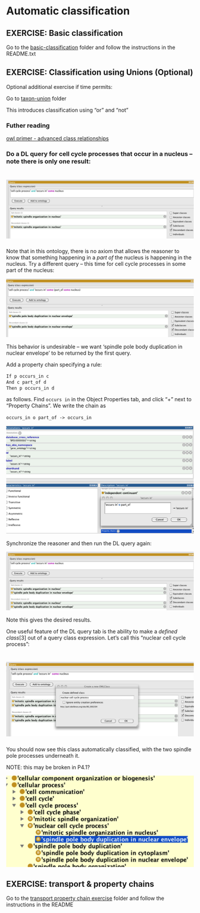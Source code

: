 Automatic classification
========================

## EXERCISE: Basic classification

Go to the [basic-classification](https://github.com/geneontology/protege-tutorial/tree/master/basic-classification) folder and follow the instructions in the README.txt

## EXERCISE: Classification using Unions (Optional)

Optional additional exercise if time permits:

Go to [taxon-union](taxon-union) folder

This introduces classification using “or” and “not”

### Futher reading

[owl primer - advanced class relationships](https://www.w3.org/TR/owl2-primer/#Advanced_Class_Relationships])

### Do a DL query for cell cycle processes that occur in a nucleus – note there is only one result:


![](./media/image58.png)
========================

Note that in this ontology, there is no axiom that allows the reasoner to know that something happening in a *part of* the nucleus is happening in the nucleus. Try a different query – this time for cell cycle processes in some part of the nucleus:

![](./media/image59.png)

This behavior is undesirable – we want ‘spindle pole body duplication in nuclear envelope’ to be returned by the first query.

Add a property chain specifying a rule:

    If p occurs_in c
    And c part_of d
    Then p occurs_in d

as follows. Find `occurs in` in the Object Properties tab, and click “+” next to “Property Chains”. We write the chain as

`occurs_in o part_of -> occurs_in`

![](./media/image60.png)

Synchronize the reasoner and then run the DL query again:

![](./media/image61.png)

Note this gives the desired results.

One useful feature of the DL query tab is the ability to make a *defined class*[3] out of a query class expression. Let’s call this “nuclear cell cycle process”:

![](./media/image62.png)
========================

You should now see this class automatically classified, with the two spindle pole processes underneath it.

NOTE: this may be broken in P4.1?

![](./media/image63.png)

## EXERCISE: transport & property chains

Go to the [transport property chain exercise](https://github.com/geneontology/protege-tutorial/tree/master/transport_property_chain_excercise) folder and follow the instructions in the README
